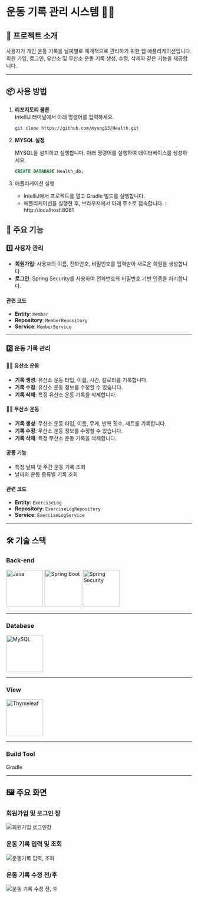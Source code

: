 # 운동 기록 관리 시스템 🏋️‍♂️

## 📖 프로젝트 소개
사용자가 개인 운동 기록을 날짜별로 체계적으로 관리하기 위한 웹 애플리케이션입니다.  
회원 가입, 로그인, 유산소 및 무산소 운동 기록 생성, 수정, 삭제와 같은 기능을 제공합니다.

---

## 📦 사용 방법
1. **리포지토리 클론**  
   IntelliJ 터미널에서 아래 명령어를 입력하세요.
   ```bash
   git clone https://github.com/myung13/Health.git

2. **MYSQL 설정**
   
    MYSQL을 설치하고 실행합니다. 아래 명령어를 실행하여 데이터베이스를 생성하세요.
   ```sql
   CREATE DATABASE Health_db;
3. 애플리케이션 실행
   - IntelliJ에서 프로젝트를 열고 Gradle 빌드를 실행합니다.
   - 애플리케이션을 실행한 후, 브라우저에서 아래 주소로 접속합니다.
     : http://localhost:8081

## 🚀 주요 기능

### 1️⃣ 사용자 관리
- **회원가입**: 사용자의 이름, 전화번호, 비밀번호를 입력받아 새로운 회원을 생성합니다.  
- **로그인**: Spring Security를 사용하여 전화번호와 비밀번호 기반 인증을 처리합니다.  

#### 관련 코드
- **Entity**: `Member`  
- **Repository**: `MemberRepository`  
- **Service**: `MemberService`

---

### 2️⃣ 운동 기록 관리

#### 🏃‍♂️ 유산소 운동
- **기록 생성**: 유산소 운동 타입, 이름, 시간, 칼로리를 기록합니다.  
- **기록 수정**: 유산소 운동 정보를 수정할 수 있습니다.  
- **기록 삭제**: 특정 유산소 운동 기록을 삭제합니다.  

#### 🏋️‍♀️ 무산소 운동
- **기록 생성**: 무산소 운동 타입, 이름, 무게, 반복 횟수, 세트를 기록합니다.  
- **기록 수정**: 무산소 운동 정보를 수정할 수 있습니다.  
- **기록 삭제**: 특정 무산소 운동 기록을 삭제합니다.  

#### 공통 기능
- 특정 날짜 및 주간 운동 기록 조회  
- 날짜와 운동 종류별 기록 조회  

#### 관련 코드
- **Entity**: `ExerciseLog`  
- **Repository**: `ExerciseLogRepository`  
- **Service**: `ExerciseLogService`

---

## 🛠️ 기술 스택

### Back-end  
<img src="https://github.com/user-attachments/assets/75c4bc4c-0867-42e7-b2d7-33da085be553" alt="Java" width="100"/>  
<img src="https://github.com/user-attachments/assets/77a6edd1-85f0-4677-92c9-a1553c1ae9e4" alt="Spring Boot" width="100"/>  
<img src="https://github.com/user-attachments/assets/cf762c34-60df-4206-b42e-f6c6cd0fc6f0" alt="Spring Security" width="100"/>

---

### Database  
<img src="https://github.com/user-attachments/assets/c1fd1d37-aa9f-4f50-bce9-baf06e1f8d81" alt="MySQL" width="100"/>

---

### View  
<img src="https://github.com/user-attachments/assets/37f80f79-ce5c-45e6-a555-f1f8ee82adfb" alt="Thymeleaf" width="100"/>


---

### Build Tool  
Gradle

---

## 🖼️ 주요 화면

### 회원가입 및 로그인 창
![회원가입 로그인창](https://github.com/user-attachments/assets/36bf7e49-fc8e-489c-bdde-d6f3d469fbaf)

### 운동 기록 입력 및 조회
![운동기록 입력, 조회](https://github.com/user-attachments/assets/301ede3e-40ea-4a25-a7f0-9b63a531682b)

### 운동 기록 수정 전/후
![운동 기록 수정 전, 후](https://github.com/user-attachments/assets/3b5b56f7-d543-4d9c-95de-28d3d7867254)
